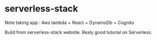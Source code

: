 # serverless-stack
Note taking app : Aws lambda + React + DynamoDb + Cognito 

Build from serverless-stack website. Realy good tutorial on Serverless.
